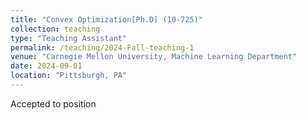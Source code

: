 ```yaml
---
title: "Convex Optimization[Ph.D] (10-725)"
collection: teaching
type: "Teaching Assistant"
permalink: /teaching/2024-Fall-teaching-1
venue: "Carnegie Mellon University, Machine Learning Department"
date: 2024-09-01
location: "Pittsburgh, PA"
---
```


Accepted to position

